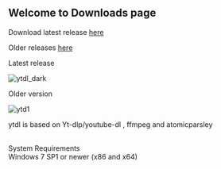 ## Welcome to Downloads page

Download latest release [here](https://github.com/sourabhkv/ytdl/releases/download/v22.010.01/YouTube-dl.GUI.exe)

Older releases [here](https://github.com/sourabhkv/ytdl/releases)

Latest release

![ytdl_dark](https://user-images.githubusercontent.com/55890376/148568691-9bfebc58-ea73-4f7b-8d32-fcc32c02d794.jpg)

Older version

![ytd1](https://user-images.githubusercontent.com/55890376/148569370-37b48559-5333-4686-be6c-22ff97d93473.jpg)


ytdl is based on Yt-dlp/youtube-dl , ffmpeg and atomicparsley

<br>System Requirements</br>
Windows 7 SP1 or newer (x86 and x64)
